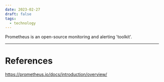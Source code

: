 ```yaml
---
date: 2023-02-27
draft: false
tags:
  - technology
---
```

Prometheus is an open-source monitoring and alerting 'toolkit'. 

---
# References

https://prometheus.io/docs/introduction/overview/
